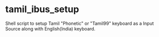 # tamil_ibus_setup
Shell script to setup Tamil "Phonetic" or "Tamil99" keyboard as a Input Source along with English(India) keyboard.
